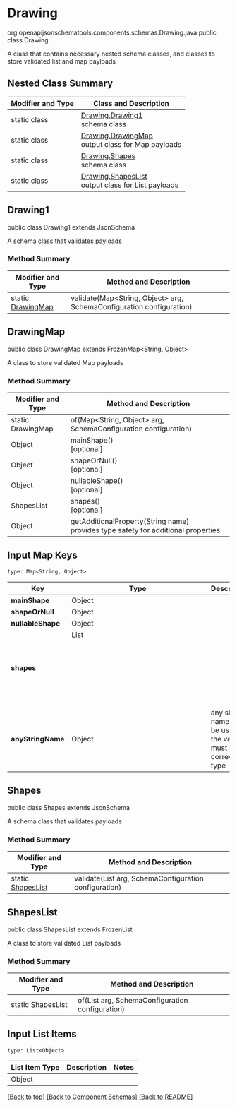 # Drawing
org.openapijsonschematools.components.schemas.Drawing.java
public class Drawing

A class that contains necessary nested schema classes, and classes to store validated list and map payloads

## Nested Class Summary
| Modifier and Type | Class and Description |
| ----------------- | ---------------------- |
| static class | [Drawing.Drawing1](#drawing1)<br> schema class |
| static class | [Drawing.DrawingMap](#drawingmap)<br> output class for Map payloads |
| static class | [Drawing.Shapes](#shapes)<br> schema class |
| static class | [Drawing.ShapesList](#shapeslist)<br> output class for List payloads |

## Drawing1
public class Drawing1
extends JsonSchema

A schema class that validates payloads

### Method Summary
| Modifier and Type | Method and Description |
| ----------------- | ---------------------- |
| static [DrawingMap](#drawingmap) | validate(Map<String, Object> arg, SchemaConfiguration configuration) |

## DrawingMap
public class DrawingMap
extends FrozenMap<String, Object>

A class to store validated Map payloads

### Method Summary
| Modifier and Type | Method and Description |
| ----------------- | ---------------------- |
| static DrawingMap | of(Map<String, Object> arg, SchemaConfiguration configuration) |
| Object | mainShape()<br>[optional] |
| Object | shapeOrNull()<br>[optional] |
| Object | nullableShape()<br>[optional] |
| ShapesList | shapes()<br>[optional] |
| Object | getAdditionalProperty(String name)<br>provides type safety for additional properties |

## Input Map Keys
```
type: Map<String, Object>
```
Key | Type |  Description | Notes
------------ | ------------- | ------------- | -------------
**mainShape** | Object |  | [optional]
**shapeOrNull** | Object |  | [optional]
**nullableShape** | Object |  | [optional]
**shapes** | List<Object> |  | [optional]
**anyStringName** | Object | any string name can be used but the value must be the correct type | [optional]

## Shapes
public class Shapes
extends JsonSchema

A schema class that validates payloads

### Method Summary
| Modifier and Type | Method and Description |
| ----------------- | ---------------------- |
| static [ShapesList](#shapeslist) | validate(List<Object> arg, SchemaConfiguration configuration) |

## ShapesList
public class ShapesList
extends FrozenList<Object>

A class to store validated List payloads

### Method Summary
| Modifier and Type | Method and Description |
| ----------------- | ---------------------- |
| static ShapesList | of(List<Object> arg, SchemaConfiguration configuration) |

## Input List Items
```
type: List<Object>
```
List Item Type | Description | Notes
-------------------- | ------------- | -------------
Object |  |

[[Back to top]](#top) [[Back to Component Schemas]](../../../README.md#Component-Schemas) [[Back to README]](../../../README.md)
